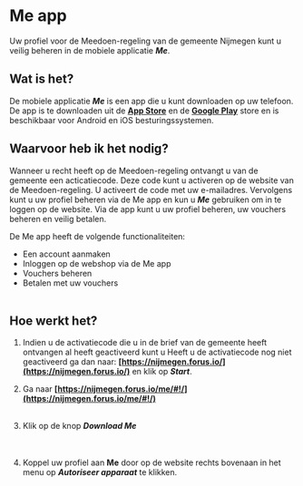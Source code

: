 # Me app

Uw profiel voor de Meedoen-regeling van de gemeente Nijmegen kunt u veilig beheren in de mobiele applicatie **_Me_**.
&nbsp;

## Wat is het?

De mobiele applicatie **_Me_** is een app die u kunt downloaden op uw telefoon.
De app is te downloaden uit de **[App Store](https://itunes.apple.com/nl/app/me-forus/id1422610676)** en de **[Google Play](https://play.google.com/store/apps/details?id=io.forus.me)** store en is beschikbaar voor Android en iOS besturingssystemen.
&nbsp;


## Waarvoor heb ik het nodig?
Wanneer u recht heeft op de Meedoen-regeling ontvangt u van de gemeente een acticatiecode. Deze code kunt u activeren op de website van de Meedoen-regeling. U activeert de code met uw e-mailadres. Vervolgens kunt u uw profiel beheren via de Me app en kun u **_Me_** gebruiken om in te loggen op de website.
Via de app kunt u uw profiel beheren, uw vouchers beheren en veilig betalen.
&nbsp;

De Me app heeft de volgende functionaliteiten:

* Een account aanmaken
* Inloggen op de webshop via de Me app
* Vouchers beheren
* Betalen met uw vouchers
<br />&nbsp;

## Hoe werkt het?

1. Indien u de activatiecode die u in de brief van de gemeente heeft ontvangen al heeft geactiveerd kunt u
Heeft u de activatiecode nog niet geactiveerd ga dan naar: **[https://nijmegen.forus.io/](https://nijmegen.forus.io/)** en klik op **_Start_**.

2. Ga naar **[https://nijmegen.forus.io/me/#!/](https://nijmegen.forus.io/me/#!/)**
<br />&nbsp;

3. Klik op de knop **_Download Me_**<br />
<br />&nbsp;

3. Koppel uw profiel aan **Me** door op de website rechts bovenaan in het menu op **_Autoriseer apparaat_** te klikken.
<br />&nbsp;
